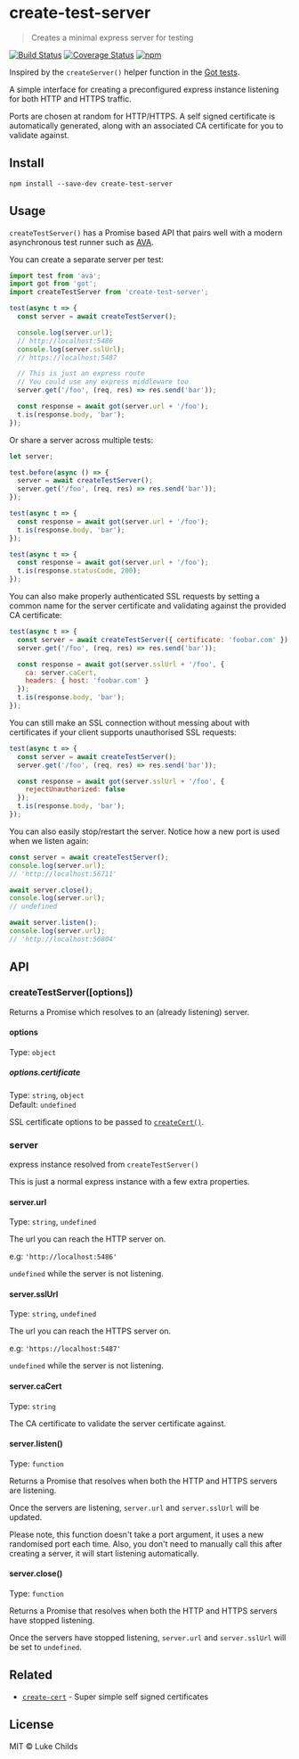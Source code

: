 # create-test-server

> Creates a minimal express server for testing

[![Build Status](https://travis-ci.org/lukechilds/create-test-server.svg?branch=master)](https://travis-ci.org/lukechilds/create-test-server)
[![Coverage Status](https://coveralls.io/repos/github/lukechilds/create-test-server/badge.svg?branch=master)](https://coveralls.io/github/lukechilds/create-test-server?branch=master)
[![npm](https://img.shields.io/npm/v/create-test-server.svg)](https://www.npmjs.com/package/create-test-server)

Inspired by the `createServer()` helper function in the [Got tests](https://github.com/sindresorhus/got/blob/1f1b6ffb6da13f483ef7f6bd92dd33f022e7de47/test/helpers/server.js).

A simple interface for creating a preconfigured express instance listening for both HTTP and HTTPS traffic.

Ports are chosen at random for HTTP/HTTPS. A self signed certificate is automatically generated, along with an associated CA certificate for you to validate against.

## Install

```shell
npm install --save-dev create-test-server
```

## Usage

`createTestServer()` has a Promise based API that pairs well with a modern asynchronous test runner such as [AVA](https://github.com/avajs/ava).

You can create a separate server per test:

```js
import test from 'ava';
import got from 'got';
import createTestServer from 'create-test-server';

test(async t => {
  const server = await createTestServer();

  console.log(server.url);
  // http://localhost:5486
  console.log(server.sslUrl);
  // https://localhost:5487

  // This is just an express route
  // You could use any express middleware too
  server.get('/foo', (req, res) => res.send('bar'));

  const response = await got(server.url + '/foo');
  t.is(response.body, 'bar');
});
```

Or share a server across multiple tests:

```js
let server;

test.before(async () => {
  server = await createTestServer();
  server.get('/foo', (req, res) => res.send('bar'));
});

test(async t => {
  const response = await got(server.url + '/foo');
  t.is(response.body, 'bar');
});

test(async t => {
  const response = await got(server.url + '/foo');
  t.is(response.statusCode, 200);
});
```

You can also make properly authenticated SSL requests by setting a common name for the server certificate and validating against the provided CA certificate:

```js
test(async t => {
  const server = await createTestServer({ certificate: 'foobar.com' });
  server.get('/foo', (req, res) => res.send('bar'));

  const response = await got(server.sslUrl + '/foo', {
    ca: server.caCert,
    headers: { host: 'foobar.com' }
  });
  t.is(response.body, 'bar');
});
```

You can still make an SSL connection without messing about with certificates if your client supports unauthorised SSL requests:

```js
test(async t => {
  const server = await createTestServer();
  server.get('/foo', (req, res) => res.send('bar'));

  const response = await got(server.sslUrl + '/foo', {
    rejectUnauthorized: false
  });
  t.is(response.body, 'bar');
});
```

You can also easily stop/restart the server. Notice how a new port is used when we listen again:

```js
const server = await createTestServer();
console.log(server.url);
// 'http://localhost:56711'

await server.close();
console.log(server.url);
// undefined

await server.listen();
console.log(server.url);
// 'http://localhost:56804'
```

## API

### createTestServer([options])

Returns a Promise which resolves to an (already listening) server.

#### options

Type: `object`

##### options.certificate

Type: `string`, `object`<br>
Default: `undefined`

SSL certificate options to be passed to [`createCert()`](https://github.com/lukechilds/create-cert).

### server

express instance resolved from `createTestServer()`

This is just a normal express instance with a few extra properties.

#### server.url

Type: `string`, `undefined`

The url you can reach the HTTP server on.

e.g: `'http://localhost:5486'`

`undefined` while the server is not listening.

#### server.sslUrl

Type: `string`, `undefined`

The url you can reach the HTTPS server on.

e.g: `'https://localhost:5487'`

`undefined` while the server is not listening.

#### server.caCert

Type: `string`

The CA certificate to validate the server certificate against.

#### server.listen()

Type: `function`

Returns a Promise that resolves when both the HTTP and HTTPS servers are listening.

Once the servers are listening, `server.url` and `server.sslUrl` will be updated.

Please note, this function doesn't take a port argument, it uses a new randomised port each time. Also, you don't need to manually call this after creating a server, it will start listening automatically.

#### server.close()

Type: `function`

Returns a Promise that resolves when both the HTTP and HTTPS servers have stopped listening.

Once the servers have stopped listening, `server.url` and `server.sslUrl` will be set to `undefined`.

## Related

- [`create-cert`](https://github.com/lukechilds/create-cert) - Super simple self signed certificates

## License

MIT © Luke Childs
